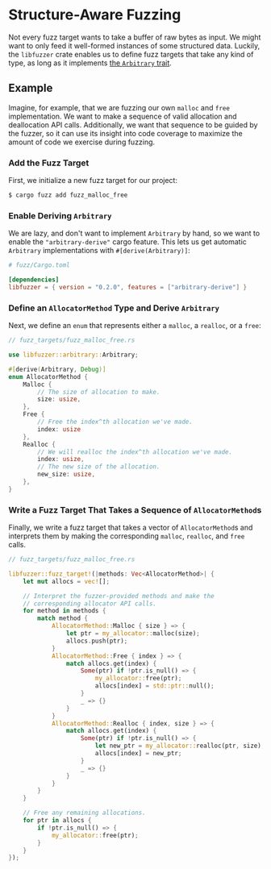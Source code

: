 # Structure-Aware Fuzzing

Not every fuzz target wants to take a buffer of raw bytes as input. We might
want to only feed it well-formed instances of some structured data. Luckily, the
`libfuzzer` crate enables us to define fuzz targets that take any kind of type,
as long as it implements [the `Arbitrary` trait][arbitrary-trait].

## Example

Imagine, for example, that we are fuzzing our own `malloc` and `free`
implementation. We want to make a sequence of valid allocation and deallocation
API calls. Additionally, we want that sequence to be guided by the fuzzer, so it
can use its insight into code coverage to maximize the amount of code we
exercise during fuzzing.

### Add the Fuzz Target

First, we initialize a new fuzz target for our project:

```sh
$ cargo fuzz add fuzz_malloc_free
```

### Enable Deriving `Arbitrary`

We are lazy, and don't want to implement `Arbitrary` by hand, so we want to
enable the `"arbitrary-derive"` cargo feature. This lets us get automatic
`Arbitrary` implementations with `#[derive(Arbitrary)]`:

```toml
# fuzz/Cargo.toml

[dependencies]
libfuzzer = { version = "0.2.0", features = ["arbitrary-derive"] }
```

### Define an `AllocatorMethod` Type and Derive `Arbitrary`

Next, we define an `enum` that represents either a `malloc`, a `realloc`, or a
`free`:

```rust
// fuzz_targets/fuzz_malloc_free.rs

use libfuzzer::arbitrary::Arbitrary;

#[derive(Arbitrary, Debug)]
enum AllocatorMethod {
    Malloc {
        // The size of allocation to make.
        size: usize,
    },
    Free {
        // Free the index^th allocation we've made.
        index: usize
    },
    Realloc {
        // We will realloc the index^th allocation we've made.
        index: usize,
        // The new size of the allocation.
        new_size: usize,
    },
}
```

### Write a Fuzz Target That Takes a Sequence of `AllocatorMethod`s

Finally, we write a fuzz target that takes a vector of `AllocatorMethod`s and
interprets them by making the corresponding `malloc`, `realloc`, and `free`
calls.

```rust
// fuzz_targets/fuzz_malloc_free.rs

libfuzzer::fuzz_target!(|methods: Vec<AllocatorMethod>| {
    let mut allocs = vec![];

    // Interpret the fuzzer-provided methods and make the
    // corresponding allocator API calls.
    for method in methods {
        match method {
            AllocatorMethod::Malloc { size } => {
                let ptr = my_allocator::malloc(size);
                allocs.push(ptr);
            }
            AllocatorMethod::Free { index } => {
                match allocs.get(index) {
                    Some(ptr) if !ptr.is_null() => {
                        my_allocator::free(ptr);
                        allocs[index] = std::ptr::null();
                    }
                    _ => {}
                }
            }
            AllocatorMethod::Realloc { index, size } => {
                match allocs.get(index) {
                    Some(ptr) if !ptr.is_null() => {
                        let new_ptr = my_allocator::realloc(ptr, size);
                        allocs[index] = new_ptr;
                    }
                    _ => {}
                }
            }
        }
    }

    // Free any remaining allocations.
    for ptr in allocs {
        if !ptr.is_null() => {
            my_allocator::free(ptr);
        }
    }
});
```

[arbitrary-trait]: https://docs.rs/arbitrary/*/arbitrary/trait.Arbitrary.html
